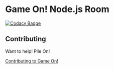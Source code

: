 # Game On! Node.js Room

[![Codacy Badge](https://api.codacy.com/project/badge/Grade/d492e53f342b4001aab7824b9451312e)](https://www.codacy.com/app/gameontext/nodejs-room?utm_source=github.com&amp;utm_medium=referral&amp;utm_content=gameontext/nodejs-room&amp;utm_campaign=Badge_Grade)

## Contributing

Want to help! Pile On! 

[Contributing to Game On!](https://github.com/gameontext/gameon/blob/master/CONTRIBUTING.md)
